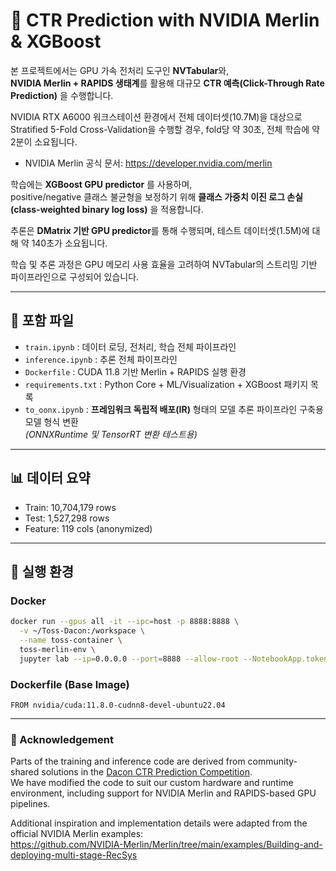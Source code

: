 # 📢 CTR Prediction with NVIDIA Merlin & XGBoost

본 프로젝트에서는 GPU 가속 전처리 도구인 **NVTabular**와,  
**NVIDIA Merlin + RAPIDS 생태계**를 활용해 대규모 **CTR 예측(Click-Through Rate Prediction)** 을 수행합니다.  

NVIDIA RTX A6000 워크스테이션 환경에서 전체 데이터셋(10.7M)을 대상으로  
Stratified 5-Fold Cross-Validation을 수행할 경우, fold당 약 30초, 전체 학습에 약 2분이 소요됩니다.  
- NVIDIA Merlin 공식 문서: https://developer.nvidia.com/merlin

학습에는 **XGBoost GPU predictor** 를 사용하며,  
positive/negative 클래스 불균형을 보정하기 위해 **클래스 가중치 이진 로그 손실 (class-weighted binary log loss)** 을 적용합니다.

추론은 **DMatrix 기반 GPU predictor**를 통해 수행되며, 테스트 데이터셋(1.5M)에 대해 약 140초가 소요됩니다.  

학습 및 추론 과정은 GPU 메모리 사용 효율을 고려하여 NVTabular의 스트리밍 기반 파이프라인으로 구성되어 있습니다.  

---

## 📁 포함 파일

- `train.ipynb` : 데이터 로딩, 전처리, 학습 전체 파이프라인 
- `inference.ipynb` : 추론 전체 파이프라인 
- `Dockerfile` : CUDA 11.8 기반 Merlin + RAPIDS 실행 환경 
- `requirements.txt` : Python Core + ML/Visualization + XGBoost 패키지 목록
- `to_oonx.ipynb` : **프레임워크 독립적 배포(IR)** 형태의 모델 추론 파이프라인 구축용 모델 형식 변환  
*(ONNXRuntime 및 TensorRT 변환 테스트용)*

---

## 📊 데이터 요약

- Train: 10,704,179 rows
- Test: 1,527,298 rows
- Feature: 119 cols (anonymized)

---

## 🚀 실행 환경

### Docker
```bash
docker run --gpus all -it --ipc=host -p 8888:8888 \
  -v ~/Toss-Dacon:/workspace \
  --name toss-container \
  toss-merlin-env \
  jupyter lab --ip=0.0.0.0 --port=8888 --allow-root --NotebookApp.token=''
```  
### Dockerfile (Base Image)
```
FROM nvidia/cuda:11.8.0-cudnn8-devel-ubuntu22.04  
```

---
### 📌 Acknowledgement  
Parts of the training and inference code are derived from community-shared solutions in the  [Dacon CTR Prediction Competition](https://dacon.io/competitions/official/236575/overview/description).  
We have modified the code to suit our custom hardware and runtime environment, including support for NVIDIA Merlin and RAPIDS-based GPU pipelines.

Additional inspiration and implementation details were adapted from the official NVIDIA Merlin examples:  
https://github.com/NVIDIA-Merlin/Merlin/tree/main/examples/Building-and-deploying-multi-stage-RecSys
